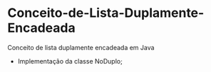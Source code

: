 # Conceito-de-Lista-Duplamente-Encadeada
Conceito de lista duplamente encadeada em Java
- Implementação da classe NoDuplo;
